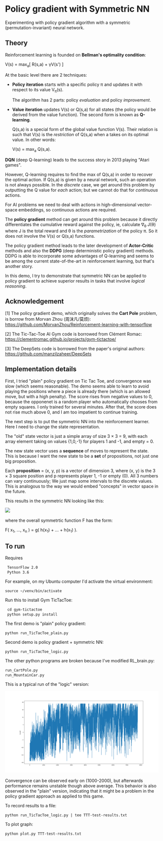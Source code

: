 # Policy gradient with Symmetric NN

Experimenting with policy gradient algorithm with a symmetric (permutation-invariant) neural network.

## Theory

Reinforcement learning is founded on **Bellman's optimality condition**:

V(s) = max<sub>a</sub>[ R(s,a) + γV(s') ]

At the basic level there are 2 techniques:

* **Policy iteration** starts with a specific policy &pi; and updates it with respect to its value V<sub>&pi;</sub>(s).

  The algorithm has 2 parts: policy *evaluation* and policy *improvement*.

* **Value iteration** updates V(s) or Q(s,a) for all states (the policy would be derived from the value function). The second form is known as **Q-learning**.

  Q(s,a) is a special form of the global value function V(s).  Their relation is such that V(s) is the *restriction* of Q(s,a) when a takes on its optimal value.  In other words:

  V(s) = max<sub>a</sub> Q(s,a).

**DQN** (deep Q-learning) leads to the success story in 2013 playing "Atari games".

However, Q-learning requires to find the max of Q(s,a) in order to recover the optimal action.  If Q(s,a) is given by a neural network, such an operation is not always possible.  In the *discrete* case, we get around this problem by outputting the Q value for *each* action; but we cannot do that for *continuous* actions.

For AI problems we need to deal with actions in high-dimensional vector-space embeddings, so continuous actions are required.

The **policy gradient** method can get around this problem because it directly differentiates the cumulative reward against the policy, ie, calculate &nabla;<sub>&theta;</sub> J(&theta;) where J is the total reward and &theta; is the *parametrization* of the policy &pi;.  So it does not involve the V(s) or Q(s,a) functions.

The policy gradient method leads to the later development of **Actor-Critic** methods and also the **DDPG** (deep deterministic policy gradient) methods.  DDPG is able to incorporate some advantages of Q-learning and seems to be among the current state-of-the-art in reinforcement learning, but that's another story.

In this demo, I try to demonstrate that symmetric NN can be applied to policy gradient to achieve superior results in tasks that involve *logical reasoning*.

## Acknowledgement

[1] The policy gradient demo, which originally solves the **Cart Pole** problem, is borrow from Morvan Zhou (周沫凡/莫烦):
https://github.com/MorvanZhou/Reinforcement-learning-with-tensorflow

[2] The Tic-Tac-Toe AI Gym code is borrowed from Clément Romac:
https://clementromac.github.io/projects/gym-tictactoe/

[3] The DeepSets code is borrowed from the paper's original authors:
https://github.com/manzilzaheer/DeepSets

## Implementation details

First, I tried "plain" policy gradient on Tic Tac Toe, and convergence was slow (which seems reasonable).  The demo seems able to learn to avoid playing the positions where a piece is already there (which is an allowed move, but with a high penalty).  The score rises from negative values to 0, because the opponenet is a random player who automatically chooses from empty squares.  I only trained for several minutes.  After that, the score does not rise much above 0, and I am too impatient to continue training.

The next step is to put the symmetric NN into the reinforcement learner.  Here I need to change the state representation.

The "old" state vector is just a simple array of size 3 &times; 3 = 9, with each array element taking on values {1,0,-1} for players 1 and -1, and empty = 0.

The new state vector uses a **sequence** of moves to represent the state.  This is because I want the new state to be a **set** of propositions, not just one big proposition.

Each **proposition** = (x, y, p) is a vector of dimension 3, where (x, y) is the 3 &times; 3 square position and p represents player 1, -1 or empty (0).  All 3 numbers can vary continuously;  We just map some intervals to the discrete values.  This is analogous to the way we would embed "concepts" in vector space in the future.

This results in the symmetric NN looking like this:

<img src="g-and-h-networks.png" width="300"/>

where the overall symmetrtic function F has the form:

 F( x<sub>1</sub>, ..., x<sub>n</sub> ) = g( h(x<sub>1</sub>) + ... + h(x<sub>1</sub>) ).

## To run

Requires

     TensorFlow 2.0
     Python 3.6
     
For example, on my Ubuntu computer I'd activate the virtual environment:

	source ~/venv/bin/activate

Run this to install Gym TicTacToe:

     cd gym-tictactoe
     python setup.py install

The first demo is "plain" policy gradient:

    python run_TicTacToe_plain.py

Second demo is policy gradient + symmetric NN:

    python run_TicTacToe_logic.py

The other python programs are broken because I've modified RL_brain.py:

    run_CartPole.py
    run_MountainCar.py

This is a typical run of the "logic" version:

<img src="TTT2-test4-convergence.png" width="700"/>

Convergence can be observed early on (1000-2000), but afterwards performance remains unstable though above average.  This behavior is also observed in the "plain" version, indicating that it might be a problem in the policy gradient approach as applied to this game.

To record results to a file:

	python run_TicTacToe_logic.py | tee TTT-test-results.txt

To plot graph:

	python plot.py TTT-test-results.txt
